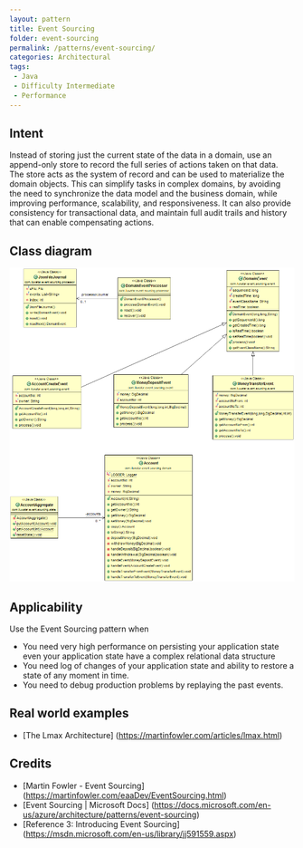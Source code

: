 ```yaml
---
layout: pattern
title: Event Sourcing
folder: event-sourcing
permalink: /patterns/event-sourcing/
categories: Architectural
tags:
 - Java
 - Difficulty Intermediate
 - Performance
---
```


## Intent
Instead of storing just the current state of the data in a domain, use an append-only store to record the full series of actions taken on that data. The store acts as the system of record and can be used to materialize the domain objects. This can simplify tasks in complex domains, by avoiding the need to synchronize the data model and the business domain, while improving performance, scalability, and responsiveness. It can also provide consistency for transactional data, and maintain full audit trails and history that can enable compensating actions.

## Class diagram
![alt text](./etc/event-sourcing.png "Event Sourcing")

## Applicability
Use the Event Sourcing pattern when

* You need very high performance on persisting your application state even your application state have a complex relational data structure  
* You need log of changes of your application state and ability to restore a state of any moment in time.
* You need to debug production problems by replaying the past events. 

## Real world examples

* [The Lmax Architecture] (https://martinfowler.com/articles/lmax.html)

## Credits

* [Martin Fowler - Event Sourcing] (https://martinfowler.com/eaaDev/EventSourcing.html)
* [Event Sourcing | Microsoft Docs] (https://docs.microsoft.com/en-us/azure/architecture/patterns/event-sourcing)
* [Reference 3: Introducing Event Sourcing] (https://msdn.microsoft.com/en-us/library/jj591559.aspx)
